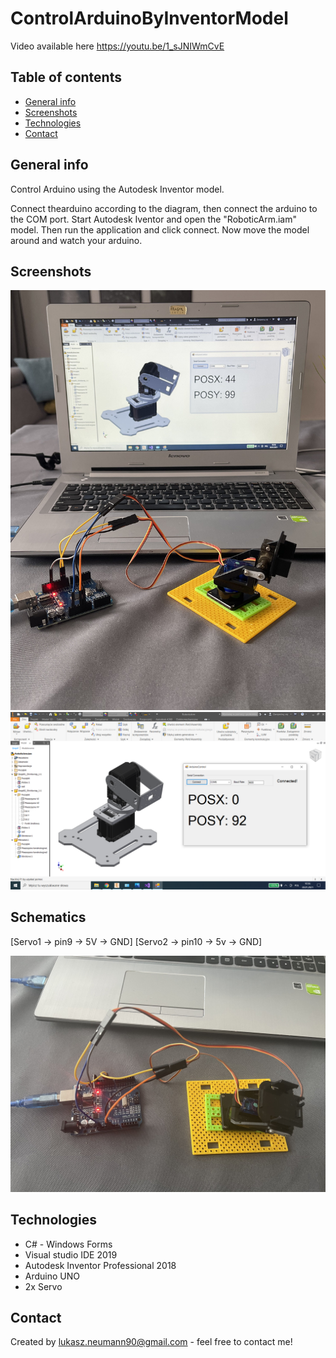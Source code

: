 # ControlArduinoByInventorModel


Video available here https://youtu.be/1_sJNIWmCvE

## Table of contents
* [General info](#general-info)
* [Screenshots](#screenshots)
* [Technologies](#technologies)
* [Contact](#contact)

## General info
Control Arduino using the Autodesk Inventor model.

Connect thearduino according to the diagram, then connect the arduino to the COM port. Start Autodesk Iventor and open the "RoboticArm.iam" model. Then run the application and click connect. Now move the model around and watch your arduino.

## Screenshots
![Example screenshot](./Screenshot1.jpg)
![Example screenshot](./Screenshot2.png)

## Schematics
[Servo1 -> pin9 -> 5V -> GND]
[Servo2 -> pin10 -> 5v -> GND]

![Example screenshot](./Schematics.jpg)

## Technologies
- C# - Windows Forms 
- Visual studio IDE 2019
- Autodesk Inventor Professional 2018
- Arduino UNO
- 2x Servo

## Contact
Created by lukasz.neumann90@gmail.com - feel free to contact me!
